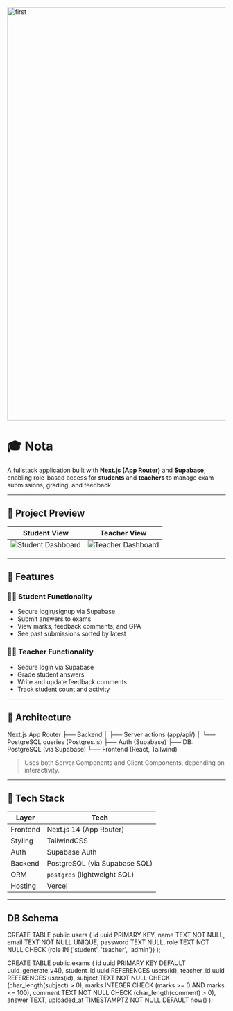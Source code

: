 <img width="951" alt="first" src="https://github.com/user-attachments/assets/579f033e-0e58-4bd5-8cdd-41fdfadfc7b9" />

# 🎓 Nota

A fullstack application built with **Next.js (App Router)** and **Supabase**, enabling role-based access for **students** and **teachers** to manage exam submissions, grading, and feedback.

---

## 📸 Project Preview

| Student View | Teacher View |
|--------------|--------------|
| ![Student Dashboard](https://github.com/user-attachments/assets/efef99c7-a910-4247-b018-b56357bd5b48) | ![Teacher Dashboard](https://github.com/user-attachments/assets/4c189f73-0977-43cc-8c3c-53c87927efa8) |

---

## 🚀 Features

### 🧑‍🎓 Student Functionality
- Secure login/signup via Supabase
- Submit answers to exams
- View marks, feedback comments, and GPA
- See past submissions sorted by latest

### 👩‍🏫 Teacher Functionality
- Secure login via Supabase
- Grade student answers
- Write and update feedback comments
- Track student count and activity

---

## 🧠 Architecture

Next.js App Router
├── Backend
│ ├── Server actions (app/api/)
│ └── PostgreSQL queries (Postgres.js)
├── Auth (Supabase)
├── DB: PostgreSQL (via Supabase)
└── Frontend (React, Tailwind)


> Uses both Server Components and Client Components, depending on interactivity.

---

## 🧪 Tech Stack

| Layer        | Tech                          |
|--------------|-------------------------------|
| Frontend     | Next.js 14 (App Router)       |
| Styling      | TailwindCSS                   |
| Auth         | Supabase Auth                 |
| Backend      | PostgreSQL (via Supabase SQL) |
| ORM          | `postgres` (lightweight SQL)  |
| Hosting      | Vercel                        |

---

## DB Schema

CREATE TABLE public.users (
  id uuid PRIMARY KEY,
  name TEXT NOT NULL,
  email TEXT NOT NULL UNIQUE,
  password TEXT NULL,
  role TEXT NOT NULL CHECK (role IN ('student', 'teacher', 'admin'))
);


CREATE TABLE public.exams (
  id uuid PRIMARY KEY DEFAULT uuid_generate_v4(),
  student_id uuid REFERENCES users(id),
  teacher_id uuid REFERENCES users(id),
  subject TEXT NOT NULL CHECK (char_length(subject) > 0),
  marks INTEGER CHECK (marks >= 0 AND marks <= 100),
  comment TEXT NOT NULL CHECK (char_length(comment) > 0),
  answer TEXT,
  uploaded_at TIMESTAMPTZ NOT NULL DEFAULT now()
);
